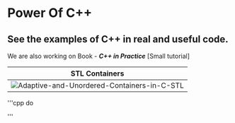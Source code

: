 # Power Of C++
## See the examples of C++ in real and useful code.

We are also working on Book - **_C++ in Practice_** [Small tutorial]


| STL Containers   
| --- | 
|  ![Adaptive-and-Unordered-Containers-in-C-STL](https://user-images.githubusercontent.com/112755279/232225448-d3350f76-43a0-4634-a60f-8f930acca38f.png)   
 
'''cpp
do

'''